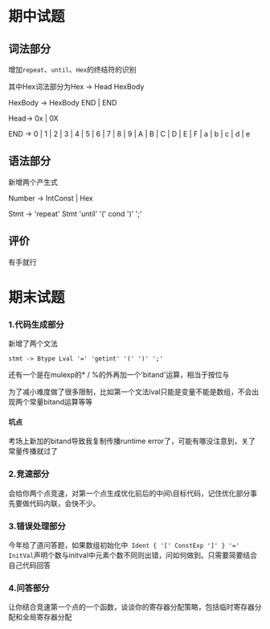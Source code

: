 # 期中试题

## 词法部分

增加`repeat`、`until`、`Hex`的终结符的识别

其中Hex词法部分为Hex -> Head HexBody

HexBody -> HexBody END | END

Head-> 0x | 0X

END -> 0 | 1 | 2 | 3 | 4 | 5 | 6 | 7 | 8 | 9 | A | B | C | D | E | F | a | b | c | d | e

## 语法部分

新增两个产生式

Number → IntConst | Hex

Stmt -> 'repeat' Stmt 'until' '(' cond ')' ';'

## 评价

有手就行



# 期末试题

### 1.代码生成部分

新增了两个文法

`stmt -> Btype Lval '=' 'getint' '(' ')' ';'`

还有一个是在mulexp的* / %的外再加一个'bitand'运算，相当于按位与

为了减小难度做了很多限制，比如第一个文法lval只能是变量不能是数组，不会出现两个常量bitand运算等等

#### 坑点

考场上新加的bitand导致我复制传播runtime error了，可能有哪没注意到，关了常量传播就过了

### 2.竞速部分

会给你两个点竞速，对第一个点生成优化前后的中间\目标代码，记住优化部分事先要做代码内联，会快不少。

### 3.错误处理部分

今年给了道问答题，如果数组初始化中` Ident { '[' ConstExp ']' } '=' InitVal`声明个数与initval中元素个数不同则出错，问如何做到。只需要简要结合自己代码回答

### 4.问答部分

让你结合竞速第一个点的一个函数，谈谈你的寄存器分配策略，包括临时寄存器分配和全局寄存器分配
